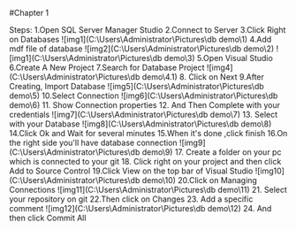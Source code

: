 #Chapter 1

Steps:
1.Open SQL Server Manager Studio
2.Connect to Server
3.Click Right on Databases
![img1](C:\Users\Administrator\Pictures\db demo\1)
4.Add mdf file of database
![img2](C:\Users\Administrator\Pictures\db demo\2)
![img1](C:\Users\Administrator\Pictures\db demo\3)
5.Open Visual Studio
6.Create A New Project
7.Search for Database Project
![img4](C:\Users\Administrator\Pictures\db demo\4.1)
8. Click on Next
9.After Creating, Import Database 
![img5](C:\Users\Administrator\Pictures\db demo\5)
10.Select Connection
![img6](C:\Users\Administrator\Pictures\db demo\6)
11. Show Connection properties
12. And Then Complete with your credentials
![img7](C:\Users\Administrator\Pictures\db demo\7)
13. Select with your Database
![img8](C:\Users\Administrator\Pictures\db demo\8)
14.Click Ok and Wait for several minutes
15.When it's done ,click finish
16.On the right side you'll have database connection
![img9](C:\Users\Administrator\Pictures\db demo\9)
17. Create a folder on your pc which is connected to your git 
18. Click right on your project and then click Add to Source Control
19.Click View on the top bar of Visual Studio
![img10](C:\Users\Administrator\Pictures\db demo\10)
20.Click on Managing Connections
![img11](C:\Users\Administrator\Pictures\db demo\11)
21. Select your repository on git
22.Then click on Changes
23. Add a specific comment
![img12](C:\Users\Administrator\Pictures\db demo\12)
24. And then click Commit All

